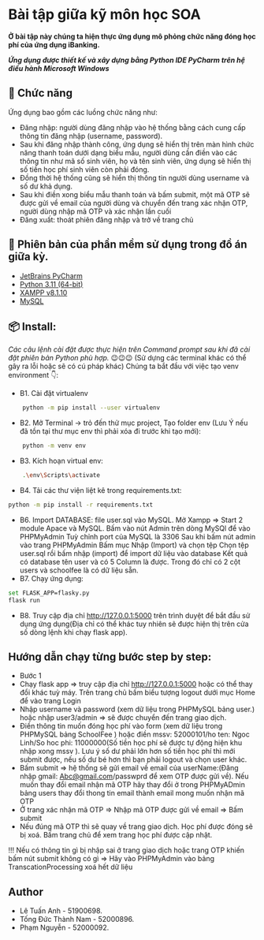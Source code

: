 # Bài tập giữa kỹ môn học SOA
**Ở bài tập này chúng ta hiện thực ứng dụng mô phỏng chức năng đóng học phí của ứng dụng iBanking.**

***Ứng dụng được thiết kế và xây dựng bằng Python IDE PyCharm trên hệ điều hành Microsoft Windows***

## 🚀 Chức năng
Ứng dụng bao gồm các luồng chức năng như:
- Đăng nhập: người dùng đăng nhập vào hệ thống bằng cách cung cấp thông tin đăng nhập (username, password).
- Sau khi đăng nhập thành công, ứng dụng sẽ hiển thị trên màn hình chức năng thanh toán dưới dạng biểu mẫu, người dùng cần điền vào các thông tin như mã số sinh viên, họ và tên sinh viên, ứng dụng sẽ hiển thị số tiền học phí sinh viên còn phải đóng.
- Đồng thời hệ thống cũng sẽ hiển thị thông tin người dùng username và số dư khả dụng.
- Sau khi điền xong biểu mẫu thanh toán và bấm submit, một mã OTP sẽ được gửi về email của người dùng và chuyển đến trang xác nhận OTP, người dùng nhập mã OTP và xác nhận lần cuối
- Đăng xuất: thoát phiên đăng nhập và trở về trang chủ

## 💾 Phiên bản của phần mềm sử dụng trong đồ án giữa kỳ.
- [JetBrains PyCharm](https://www.jetbrains.com/pycharm/download/#section=windows)
- [Python 3.11 (64-bit)](https://www.python.org/downloads/) 
- [XAMPP v8.1.10](https://www.apachefriends.org/download.html)
- [MySQL](https://www.mysql.com/)

## 📦 Install:   

*Các câu lệnh cài đặt được thực hiện trên Command prompt sau khi đã cài đặt phiên bản Python phù hợp.* 😉😉😉
(Sử dựng các terminal khác có thể gây ra lỗi hoặc sẽ có cú pháp khác)
Chúng ta bắt đầu với việc tạo venv environment 👇:
- B1. Cài đặt virtualenv
```sh
    python -m pip install --user virtualenv
```
- B2. Mở Terminal -> trỏ đến thử mục project, Tạo folder env (Lưu Ý nếu đã tồn tại thư mục env thì phải xóa đi trước khi tạo mới): 
```sh
    python -m venv env
```
- B3. Kích hoạn virtual env:
```sh
    .\env\Scripts\activate
```
- B4. Tải các thư viện liệt kê trong requirements.txt: 
```sh
python -m pip install -r requirements.txt
```
- B6. Import DATABASE: file user.sql vào MySQL.
Mở Xampp => Start 2 module Apace và MySQL. Bấm vào nút Admin trên dòng MySQl để vào PHPMyAdmin
 Tuỳ chỉnh port của MySQL là 3306
Sau khi bấm nút admin vào trang PHPMyAdmin
Bấm mục Nhập (Import) và chọn tệp Chọn tệp user.sql rồi bấm nhập (import) để import dữ liệu vào database
Kết quả có database tên user và có 5 Column là được. Trong đó chỉ có 2 cột users và schoolfee là có dữ liệu sẵn.
- B7. Chạy ứng dụng:
```sh
set FLASK_APP=flasky.py
flask run
```
- B8. Truy cập địa chỉ http://127.0.0.1:5000 trên trình duyệt để bắt đầu sử dụng ứng dụng(Địa chỉ có thể khác tuy nhiên sẽ được hiện thị trên cửa số dòng lệnh khi chạy flask app).

## Hướng dẫn chạy từng bước step by step:
- Bước 1
- Chạy flask app => truy cập địa chỉ http://127.0.0.1:5000 hoặc có thể thay đổi khác tuỳ máy.
Trên trang chủ bấm biểu tượng logout dưới mục Home để vào trang Login
- Nhập username và password (xem dữ liệu trong PHPMySQL bảng user.) hoặc nhập user3/admin => sẽ được chuyển đến trang giao dịch.
- Điền thông tin muốn đóng học phí vào form (xem dữ liệu trong PHPMySQL bảng SchoolFee ) hoặc điền mssv: 52000101/ho ten: Ngoc Linh/So hoc phi: 11000000(Số tiền học phí sẽ được tự động hiện khu nhập xong mssv ). Lưu ý số dư phải lớn hơn số tiền học phí thì mới submit được, nếu số dư bé hơn thì bạn phải logout và chọn user khác.
- Bấm submit => hệ thống sẽ gửi email về email của userName:(Đăng nhập gmail: Abc@gmail.com/passwprd để xem OTP được gửi về). Nếu muốn thay đổi email nhận mã OTP hãy thay đổi ở trong PHPMyADmin bảng users thay đổi thong tin email thành email mong muốn nhận mã OTP
- Ở trang xác nhận mã OTP => Nhập mã OTP được gửi về email => Bấm submit
- Nếu đúng mã OTP thì sẽ quay về trang giao dịch. Học phí được đóng sẽ bị xoá. Bấm trang chủ để xem trang học phí được cập nhật. 

!!! Nếu có thông tin gì bị nhập sai ở trang giao dịch hoặc trang OTP khiến bấm nút submit không có gì
=> Hãy vào PHPMyAdmin vào bảng TranscationProcessing xoá hết dữ liệu
## Author
- Lê Tuấn Anh - 51900698.
- Tống Đức Thành Nam - 52000896.
- Phạm Nguyễn - 52000092.
